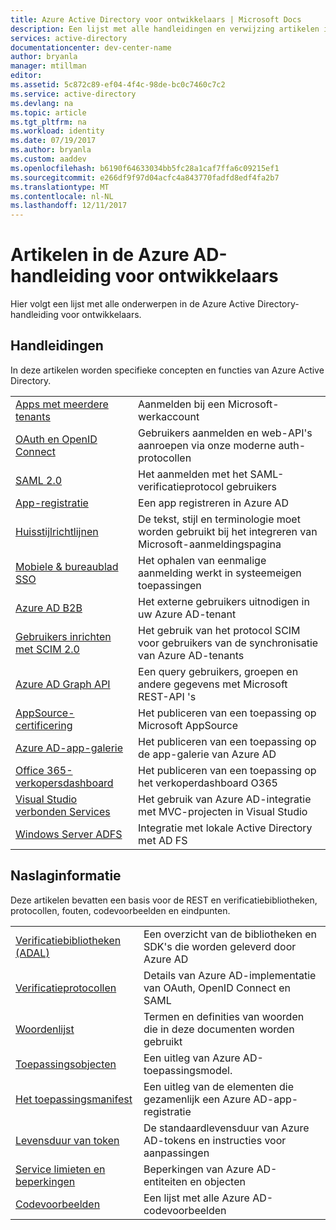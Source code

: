 ```yaml
---
title: Azure Active Directory voor ontwikkelaars | Microsoft Docs
description: Een lijst met alle handleidingen en verwijzing artikelen in de Azure Active Directory-handleiding voor ontwikkelaars.
services: active-directory
documentationcenter: dev-center-name
author: bryanla
manager: mtillman
editor: 
ms.assetid: 5c872c89-ef04-4f4c-98de-bc0c7460c7c2
ms.service: active-directory
ms.devlang: na
ms.topic: article
ms.tgt_pltfrm: na
ms.workload: identity
ms.date: 07/19/2017
ms.author: bryanla
ms.custom: aaddev
ms.openlocfilehash: b6190f64633034bb5fc28a1caf7ffa6c09215ef1
ms.sourcegitcommit: e266df9f97d04acfc4a843770fadfd8edf4fa2b7
ms.translationtype: MT
ms.contentlocale: nl-NL
ms.lasthandoff: 12/11/2017
---
```

# <a name="articles-in-the-azure-ad-developer-guide"></a>Artikelen in de Azure AD-handleiding voor ontwikkelaars
Hier volgt een lijst met alle onderwerpen in de Azure Active Directory-handleiding voor ontwikkelaars.

## <a name="guides"></a>Handleidingen
In deze artikelen worden specifieke concepten en functies van Azure Active Directory.

|                                                                                                                                 |  |
| ------------------------------------------------------------------------------------------------------------------------------- | --- |
| [Apps met meerdere tenants](active-directory-devhowto-multi-tenant-overview.md)                                                         | Aanmelden bij een Microsoft-werkaccount |
| [OAuth en OpenID Connect](active-directory-protocols-openid-connect-code.md)                                                     | Gebruikers aanmelden en web-API's aanroepen via onze moderne auth-protocollen |
| [SAML 2.0](active-directory-saml-protocol-reference.md)                                                                         | Het aanmelden met het SAML-verificatieprotocol gebruikers |
| [App-registratie](active-directory-integrating-applications.md)                                                                | Een app registreren in Azure AD |
| [Huisstijlrichtlijnen](active-directory-branding-guidelines.md)                                                                  | De tekst, stijl en terminologie moet worden gebruikt bij het integreren van Microsoft-aanmeldingspagina |
| [Mobiele & bureaublad SSO](active-directory-sso-android.md)                                                                         | Het ophalen van eenmalige aanmelding werkt in systeemeigen toepassingen |
| [Azure AD B2B](../active-directory-b2b-what-is-azure-ad-b2b.md)                                                                 | Het externe gebruikers uitnodigen in uw Azure AD-tenant |
| [Gebruikers inrichten met SCIM 2.0](../active-directory-scim-provisioning.md)                                                     | Het gebruik van het protocol SCIM voor gebruikers van de synchronisatie van Azure AD-tenants |
| [Azure AD Graph API](active-directory-graph-api.md)                                                                             | Een query gebruikers, groepen en andere gegevens met Microsoft REST-API 's |
| [AppSource-certificering](active-directory-devhowto-appsource-certified.md)                                                     | Het publiceren van een toepassing op Microsoft AppSource |
| [Azure AD-app-galerie](active-directory-app-gallery-listing.md)                                                                 |Het publiceren van een toepassing op de app-galerie van Azure AD|
| [Office 365-verkopersdashboard](https://msdn.microsoft.com/office/office365/howto/submit-web-apps-seller-dashboard)               | Het publiceren van een toepassing op het verkoperdashboard O365 |
| [Visual Studio verbonden Services](vs-active-directory-dotnet-getting-started.md)                                               | Het gebruik van Azure AD-integratie met MVC-projecten in Visual Studio |
| [Windows Server ADFS](https://technet.microsoft.com/windows-server-docs/identity/ad-fs/overview/ad-fs-scenarios-for-developers) | Integratie met lokale Active Directory met AD FS |

## <a name="reference"></a>Naslaginformatie
Deze artikelen bevatten een basis voor de REST en verificatiebibliotheken, protocollen, fouten, codevoorbeelden en eindpunten.

|                                                                                     | |
| ----------------------------------------------------------------------------------- | --- |
| [Verificatiebibliotheken (ADAL)](active-directory-authentication-libraries.md)     | Een overzicht van de bibliotheken en SDK's die worden geleverd door Azure AD |
| [Verificatieprotocollen](active-directory-authentication-protocols.md)            | Details van Azure AD-implementatie van OAuth, OpenID Connect en SAML |
| [Woordenlijst](active-directory-dev-glossary.md)                                        | Termen en definities van woorden die in deze documenten worden gebruikt |
| [Toepassingsobjecten](active-directory-application-objects.md)                      | Een uitleg van Azure AD-toepassingsmodel. |
| [Het toepassingsmanifest](active-directory-application-manifest.md)                    | Een uitleg van de elementen die gezamenlijk een Azure AD-app-registratie |
| [Levensduur van token](../active-directory-configurable-token-lifetimes.md)              | De standaardlevensduur van Azure AD-tokens en instructies voor aanpassingen |
| [Service limieten en beperkingen](../active-directory-service-limits-restrictions.md) | Beperkingen van Azure AD-entiteiten en objecten |
| [Codevoorbeelden](active-directory-code-samples.md)                                    | Een lijst met alle Azure AD-codevoorbeelden |